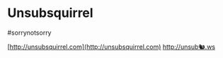 # Unsubsquirrel

\#sorrynotsorry

[http://unsubsquirrel.com](http://unsubsquirrel.com)
[http://unsub🐿.ws](http://unsub🐿.ws)
